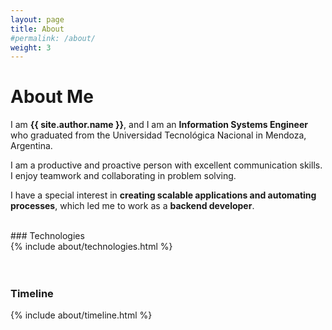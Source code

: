 ```yaml
---
layout: page
title: About
#permalink: /about/
weight: 3
---
```


# **About Me**

I am **{{ site.author.name }}**, and I am an **Information Systems Engineer** who graduated from the Universidad Tecnológica Nacional in Mendoza, Argentina.

I am a productive and proactive person with excellent communication skills. I enjoy teamwork and collaborating in problem solving.

I have a special interest in **creating scalable applications and automating processes**, which led me to work as a **backend developer**.

<br>
### Technologies

<div class="mt-4">
{% include about/technologies.html %}
</div>
<br>
<br>

### Timeline
<div class="row">
{% include about/timeline.html %}
</div>
<br>